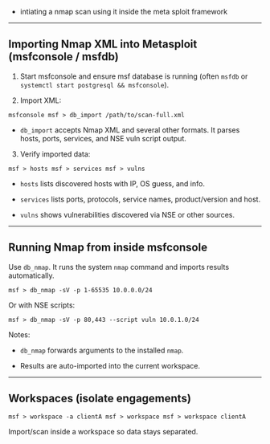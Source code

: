 - intiating a nmap scan using it inside the meta sploit framework
---

## Importing Nmap XML into Metasploit (msfconsole / msfdb)

1. Start msfconsole and ensure msf database is running (often `msfdb` or `systemctl start postgresql && msfconsole`).
    
2. Import XML:
    

`msfconsole msf > db_import /path/to/scan-full.xml`

- `db_import` accepts Nmap XML and several other formats. It parses hosts, ports, services, and NSE vuln script output.
    

3. Verify imported data:
    

`msf > hosts msf > services msf > vulns`

- `hosts` lists discovered hosts with IP, OS guess, and info.
    
- `services` lists ports, protocols, service names, product/version and host.
    
- `vulns` shows vulnerabilities discovered via NSE or other sources.
    

---

## Running Nmap from inside msfconsole

Use `db_nmap`. It runs the system `nmap` command and imports results automatically.

`msf > db_nmap -sV -p 1-65535 10.0.0.0/24`

Or with NSE scripts:

`msf > db_nmap -sV -p 80,443 --script vuln 10.0.1.0/24`

Notes:

- `db_nmap` forwards arguments to the installed `nmap`.
    
- Results are auto-imported into the current workspace.
    

---

## Workspaces (isolate engagements)

`msf > workspace -a clientA msf > workspace msf > workspace clientA`

Import/scan inside a workspace so data stays separated.
